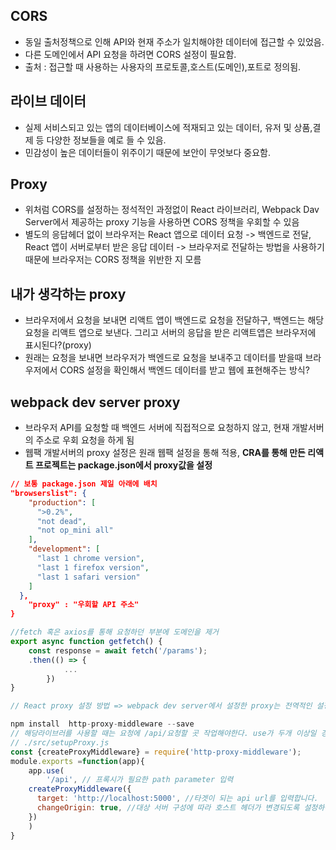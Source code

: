 ## CORS

- 동일 출처정책으로 인해 API와 현재 주소가 일치해야한 데이터에 접근할 수 있었음.
- 다른 도메인에서 API 요청을 하려면 CORS 설정이 필요함.
- 출처 : 접근할 때 사용하는 사용자의 프로토콜,호스트(도메인),포트로 정의됨.

## 라이브 데이터

- 실제 서비스되고 있는 앱의 데이터베이스에 적재되고 있는 데이터, 유저 및 상품,결제 등 다양한 정보들을 예로 들 수 있음.
- 민감성이 높은 데이터들이 위주이기 때문에 보안이 무엇보다 중요함.

## Proxy

- 위처럼 CORS를 설정하는 정석적인 과정없이 React 라이브러리, Webpack Dav Server에서 제공하는 proxy 기능을 사용하면 CORS 정책을 우회할 수 있음
- 별도의 응답헤더 없이 브라우저는 React 앱으로 데이터 요청 -> 백엔드로 전달, React 앱이 서버로부터 받은 응답 데이터 -> 브라우저로 전달하는 방법을 사용하기 때문에 브라우저는 CORS 정책을 위반한 지 모름

## 내가 생각하는 proxy

- 브라우저에서 요청을 보내면 리액트 앱이 백엔드로 요청을 전달하구, 백엔드는 해당 요청을 리액트 앱으로 보낸다. 그리고 서버의 응답을 받은 리액트앱은 브라우저에 표시된다?(proxy)
- 원래는 요청을 보내면 브라우저가 백엔드로 요청을 보내주고 데이터를 받을때 브라우저에서 CORS 설정을 확인해서 백엔드 데이터를 받고 웹에 표현해주는 방식?

## webpack dev server proxy

- 브라우저 API를 요청할 때 백엔드 서버에 직접적으로 요청하지 않고, 현재 개발서버의 주소로 우회 요청을 하게 됨
- 웹팩 개발서버의 proxy 설정은 원래 웹팩 설정을 통해 적용, **CRA를 통해 만든 리액트 프로젝트는 package.json에서 proxy값을 설정**

```json
// 보통 package.json 제일 아래에 배치
"browserslist": {
    "production": [
      ">0.2%",
      "not dead",
      "not op_mini all"
    ],
    "development": [
      "last 1 chrome version",
      "last 1 firefox version",
      "last 1 safari version"
    ]
  },
	"proxy" : "우회할 API 주소"
}
```

```jsx
//fetch 혹은 axios를 통해 요청하던 부분에 도메인을 제거
export async function getfetch() {
    const response = await fetch('/params');
    .then(() => {
			...
		})
}
```

```jsx
// React proxy 설정 방법 => webpack dev server에서 설정한 proxy는 전역적인 설정이므로 해당 방법이 적용되지 않는 경우가 종종 발생

npm install  http-proxy-middleware --save
// 해당라이브러를 사용할 때는 요청에 /api/요청할 곳 작업해야한다. use가 두개 이상일 경우가 존재하기 때문
// ./src/setupProxy.js
const {createProxyMiddleware} = require('http-proxy-middleware');
module.exports =function(app){
    app.use(
        '/api', // 프록시가 필요한 path parameter 입력
    createProxyMiddleware({
      target: 'http://localhost:5000', //타겟이 되는 api url를 입력합니다.
      changeOrigin: true, //대상 서버 구성에 따라 호스트 헤더가 변경되도록 설정하는 부분
    })
    )
}
```
